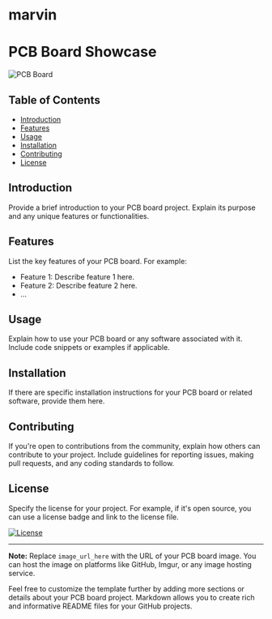 # marvin
# PCB Board Showcase

![PCB Board](image_url_here)

## Table of Contents

- [Introduction](#introduction)
- [Features](#features)
- [Usage](#usage)
- [Installation](#installation)
- [Contributing](#contributing)
- [License](#license)

## Introduction

Provide a brief introduction to your PCB board project. Explain its purpose and any unique features or functionalities.

## Features

List the key features of your PCB board. For example:

- Feature 1: Describe feature 1 here.
- Feature 2: Describe feature 2 here.
- ...

## Usage

Explain how to use your PCB board or any software associated with it. Include code snippets or examples if applicable.

## Installation

If there are specific installation instructions for your PCB board or related software, provide them here.

## Contributing

If you're open to contributions from the community, explain how others can contribute to your project. Include guidelines for reporting issues, making pull requests, and any coding standards to follow.

## License

Specify the license for your project. For example, if it's open source, you can use a license badge and link to the license file.

[![License](https://img.shields.io/badge/License-MIT-blue.svg)](LICENSE)

---

**Note:** Replace `image_url_here` with the URL of your PCB board image. You can host the image on platforms like GitHub, Imgur, or any image hosting service.

Feel free to customize the template further by adding more sections or details about your PCB board project. Markdown allows you to create rich and informative README files for your GitHub projects.
